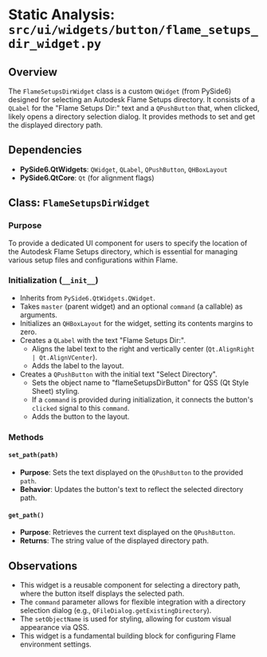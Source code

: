 # Static Analysis: `src/ui/widgets/button/flame_setups_dir_widget.py`

## Overview
The `FlameSetupsDirWidget` class is a custom `QWidget` (from PySide6) designed for selecting an Autodesk Flame Setups directory. It consists of a `QLabel` for the "Flame Setups Dir:" text and a `QPushButton` that, when clicked, likely opens a directory selection dialog. It provides methods to set and get the displayed directory path.

## Dependencies
- **PySide6.QtWidgets**: `QWidget`, `QLabel`, `QPushButton`, `QHBoxLayout`
- **PySide6.QtCore**: `Qt` (for alignment flags)

## Class: `FlameSetupsDirWidget`

### Purpose
To provide a dedicated UI component for users to specify the location of the Autodesk Flame Setups directory, which is essential for managing various setup files and configurations within Flame.

### Initialization (`__init__`)
- Inherits from `PySide6.QtWidgets.QWidget`.
- Takes `master` (parent widget) and an optional `command` (a callable) as arguments.
- Initializes an `QHBoxLayout` for the widget, setting its contents margins to zero.
- Creates a `QLabel` with the text "Flame Setups Dir:".
    - Aligns the label text to the right and vertically center (`Qt.AlignRight | Qt.AlignVCenter`).
    - Adds the label to the layout.
- Creates a `QPushButton` with the initial text "Select Directory".
    - Sets the object name to "flameSetupsDirButton" for QSS (Qt Style Sheet) styling.
    - If a `command` is provided during initialization, it connects the button's `clicked` signal to this `command`.
    - Adds the button to the layout.

### Methods

#### `set_path(path)`
- **Purpose**: Sets the text displayed on the `QPushButton` to the provided `path`.
- **Behavior**: Updates the button's text to reflect the selected directory path.

#### `get_path()`
- **Purpose**: Retrieves the current text displayed on the `QPushButton`.
- **Returns**: The string value of the displayed directory path.

## Observations
- This widget is a reusable component for selecting a directory path, where the button itself displays the selected path.
- The `command` parameter allows for flexible integration with a directory selection dialog (e.g., `QFileDialog.getExistingDirectory`).
- The `setObjectName` is used for styling, allowing for custom visual appearance via QSS.
- This widget is a fundamental building block for configuring Flame environment settings.
